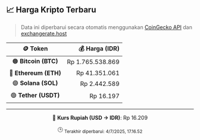 

<!-- HARGA_KRIPTO -->
## 📈 Harga Kripto Terbaru

> Data ini diperbarui secara otomatis menggunakan [CoinGecko API](https://www.coingecko.com/) dan [exchangerate.host](https://exchangerate.host/)

<div align="center">

| 🪙 Token | 💰 Harga (IDR) |
|:------:|---------------:|
| 🟠 **Bitcoin (BTC)**   | Rp 1.765.538.869 |
| 🔵 **Ethereum (ETH)**  | Rp 41.351.061 |
| 🟣 **Solana (SOL)**    | Rp 2.442.589 |
| 🟢 **Tether (USDT)**   | Rp 16.197 |

---

💱 **Kurs Rupiah (USD → IDR)**: Rp 16.209

🕒 <sub>Terakhir diperbarui: 4/7/2025, 17.16.52</sub>

</div>
<!-- /HARGA_KRIPTO -->